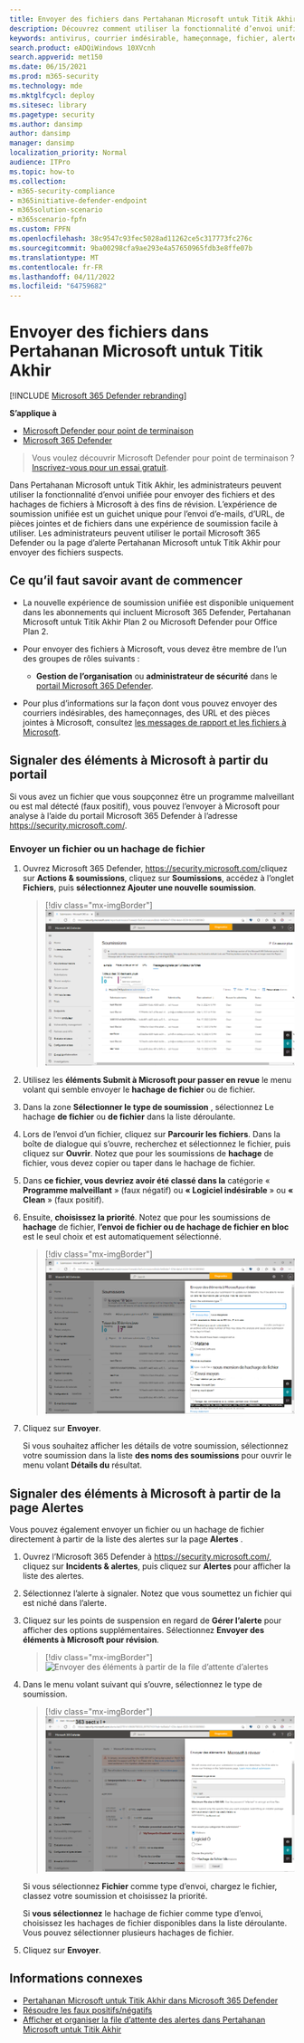 ```yaml
---
title: Envoyer des fichiers dans Pertahanan Microsoft untuk Titik Akhir
description: Découvrez comment utiliser la fonctionnalité d’envoi unifiée dans Microsoft 365 Defender pour envoyer des e-mails, DES URL, des pièces jointes et des fichiers suspects à Microsoft à des fins d’analyse.
keywords: antivirus, courrier indésirable, hameçonnage, fichier, alerte, Pertahanan Microsoft untuk Titik Akhir, faux positif, faux négatif, fichier bloqué, URL bloquée, soumission, envoi, rapport
search.product: eADQiWindows 10XVcnh
search.appverid: met150
ms.date: 06/15/2021
ms.prod: m365-security
ms.technology: mde
ms.mktglfcycl: deploy
ms.sitesec: library
ms.pagetype: security
ms.author: dansimp
author: dansimp
manager: dansimp
localization_priority: Normal
audience: ITPro
ms.topic: how-to
ms.collection:
- m365-security-compliance
- m365initiative-defender-endpoint
- m365solution-scenario
- m365scenario-fpfn
ms.custom: FPFN
ms.openlocfilehash: 38c9547c93fec5028ad11262ce5c317773fc276c
ms.sourcegitcommit: 9ba00298cfa9ae293e4a57650965fdb3e8ffe07b
ms.translationtype: MT
ms.contentlocale: fr-FR
ms.lasthandoff: 04/11/2022
ms.locfileid: "64759682"
---
```

# <a name="submit-files-in-microsoft-defender-for-endpoint"></a>Envoyer des fichiers dans Pertahanan Microsoft untuk Titik Akhir

[!INCLUDE [Microsoft 365 Defender rebranding](../../includes/microsoft-defender.md)]

**S’applique à**

- [Microsoft Defender pour point de terminaison](https://go.microsoft.com/fwlink/p/?linkid=2146806)
- [Microsoft 365 Defender](https://go.microsoft.com/fwlink/?linkid=2118804)

>Vous voulez découvrir Microsoft Defender pour point de terminaison ? [Inscrivez-vous pour un essai gratuit](https://www.microsoft.com/microsoft-365/windows/microsoft-defender-atp?ocid=docs-wdatp-usewdatp-abovefoldlink).

Dans Pertahanan Microsoft untuk Titik Akhir, les administrateurs peuvent utiliser la fonctionnalité d’envoi unifiée pour envoyer des fichiers et des hachages de fichiers à Microsoft à des fins de révision. L’expérience de soumission unifiée est un guichet unique pour l’envoi d’e-mails, d’URL, de pièces jointes et de fichiers dans une expérience de soumission facile à utiliser. Les administrateurs peuvent utiliser le portail Microsoft 365 Defender ou la page d’alerte Pertahanan Microsoft untuk Titik Akhir pour envoyer des fichiers suspects.  

## <a name="what-do-you-need-to-know-before-you-begin"></a>Ce qu’il faut savoir avant de commencer

- La nouvelle expérience de soumission unifiée est disponible uniquement dans les abonnements qui incluent Microsoft 365 Defender, Pertahanan Microsoft untuk Titik Akhir Plan 2 ou Microsoft Defender pour Office Plan 2.

- Pour envoyer des fichiers à Microsoft, vous devez être membre de l’un des groupes de rôles suivants :

  - **Gestion de l’organisation** ou **administrateur de sécurité** dans le [portail Microsoft 365 Defender](../office-365-security/permissions-microsoft-365-security-center.md).

- Pour plus d’informations sur la façon dont vous pouvez envoyer des courriers indésirables, des hameçonnages, des URL et des pièces jointes à Microsoft, consultez [les messages de rapport et les fichiers à Microsoft](../office-365-security/report-junk-email-messages-to-microsoft.md).

## <a name="report-items-to-microsoft-from-the-portal"></a>Signaler des éléments à Microsoft à partir du portail

Si vous avez un fichier que vous soupçonnez être un programme malveillant ou est mal détecté (faux positif), vous pouvez l’envoyer à Microsoft pour analyse à l’aide du portail Microsoft 365 Defender à l’adresse https://security.microsoft.com/.

### <a name="submit-a-file-or-file-hash"></a>Envoyer un fichier ou un hachage de fichier

1. Ouvrez Microsoft 365 Defender, <https://security.microsoft.com/>cliquez sur **Actions & soumissions**, cliquez sur **Soumissions**, accédez à l’onglet **Fichiers**, puis **sélectionnez Ajouter une nouvelle soumission**. 

    > [!div class="mx-imgBorder"]
    > ![Ajouter une nouvelle soumission](../../media/unified-admin-submission-new.png) 

2. Utilisez les **éléments Submit à Microsoft pour passer en revue** le menu volant qui semble envoyer le **hachage** **de fichier** ou de fichier.  

3. Dans la zone **Sélectionner le type de soumission** , sélectionnez Le hachage **de fichier** ou **de fichier** dans la liste déroulante. 

4. Lors de l’envoi d’un fichier, cliquez sur **Parcourir les fichiers**. Dans la boîte de dialogue qui s’ouvre, recherchez et sélectionnez le fichier, puis cliquez sur **Ouvrir**. Notez que pour les soumissions de **hachage** de fichier, vous devez copier ou taper dans le hachage de fichier. 

5. Dans **ce fichier, vous devriez avoir été classé dans la** catégorie « **Programme malveillant** » (faux négatif) ou **« Logiciel indésirable** » ou **« Clean** » (faux positif).
  
6. Ensuite, **choisissez la priorité**. Notez que pour les soumissions de **hachage** de fichier, **l’envoi de fichier ou de hachage de fichier en bloc** est le seul choix et est automatiquement sélectionné.

    > [!div class="mx-imgBorder"]
    > ![Envoyer des éléments à Microsoft pour révision](../../media/unified-admin-submission-file.png) 

8. Cliquez sur **Envoyer**. 
 
   Si vous souhaitez afficher les détails de votre soumission, sélectionnez votre soumission dans la liste **des noms des soumissions** pour ouvrir le menu volant **Détails du** résultat.

## <a name="report-items-to-microsoft-from-the-alerts-page"></a>Signaler des éléments à Microsoft à partir de la page Alertes

Vous pouvez également envoyer un fichier ou un hachage de fichier directement à partir de la liste des alertes sur la page **Alertes** . 

1. Ouvrez l’Microsoft 365 Defender à <https://security.microsoft.com/>, cliquez sur **Incidents & alertes**, puis cliquez sur **Alertes** pour afficher la liste des alertes.

2. Sélectionnez l’alerte à signaler. Notez que vous soumettez un fichier qui est niché dans l’alerte.  

3. Cliquez sur les points de suspension en regard de **Gérer l’alerte** pour afficher des options supplémentaires. Sélectionnez **Envoyer des éléments à Microsoft pour révision**.

    > [!div class="mx-imgBorder"]
    > ![Envoyer des éléments à partir de la file d’attente d’alertes](../../media/unified-admin-submission-alerts-queue.png) 

4. Dans le menu volant suivant qui s’ouvre, sélectionnez le type de soumission. 

    > [!div class="mx-imgBorder"]
    > ![Remplir les champs requis](../../media/unified-admin-submission-alert-queue-flyout.png) 

    Si vous sélectionnez **Fichier** comme type d’envoi, chargez le fichier, classez votre soumission et choisissez la priorité.
  
    Si **vous sélectionnez** le hachage de fichier comme type d’envoi, choisissez les hachages de fichier disponibles dans la liste déroulante. Vous pouvez sélectionner plusieurs hachages de fichier. 
 
5. Cliquez sur **Envoyer**. 

## <a name="related-information"></a>Informations connexes

- [Pertahanan Microsoft untuk Titik Akhir dans Microsoft 365 Defender](../defender/microsoft-365-security-center-mde.md)
- [Résoudre les faux positifs/négatifs](defender-endpoint-false-positives-negatives.md)
- [Afficher et organiser la file d’attente des alertes dans Pertahanan Microsoft untuk Titik Akhir](alerts-queue.md)

